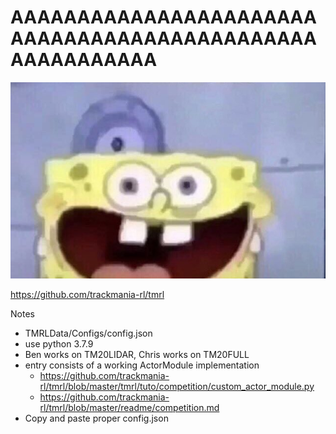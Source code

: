 # AAAAAAAAAAAAAAAAAAAAAAAAAAAAAAAAAAAAAAAAAAAAAAAAAAAAAAAAA

![image](spong.jpg)

https://github.com/trackmania-rl/tmrl


Notes
-   TMRLData/Configs/config.json
-   use python 3.7.9
-   Ben works on TM20LIDAR, Chris works on TM20FULL
-   entry consists of a working ActorModule implementation
    - https://github.com/trackmania-rl/tmrl/blob/master/tmrl/tuto/competition/custom_actor_module.py
    - https://github.com/trackmania-rl/tmrl/blob/master/readme/competition.md 
-   Copy and paste proper config.json
